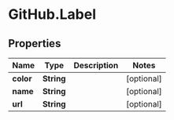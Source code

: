 # GitHub.Label

## Properties

Name | Type | Description | Notes
------------ | ------------- | ------------- | -------------
**color** | **String** |  | [optional] 
**name** | **String** |  | [optional] 
**url** | **String** |  | [optional] 


